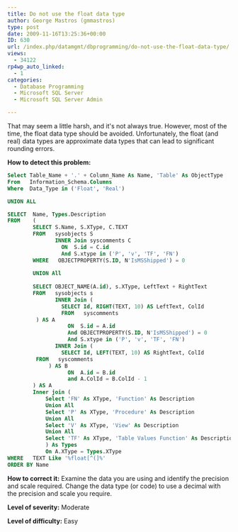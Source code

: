 ```yaml
---
title: Do not use the float data type
author: George Mastros (gmmastros)
type: post
date: 2009-11-16T13:25:36+00:00
ID: 630
url: /index.php/datamgmt/dbprogramming/do-not-use-the-float-data-type/
views:
  - 34122
rp4wp_auto_linked:
  - 1
categories:
  - Database Programming
  - Microsoft SQL Server
  - Microsoft SQL Server Admin

---
```

That may seem a little harsh, and it's not always true. However, most of the time, the float data type should be avoided. Unfortunately, the float (and real) data types are approximate data types that can lead to significant rounding errors.

**How to detect this problem:**

```sql
Select Table_Name + '.' + Column_Name As Name, 'Table' As ObjectType
From   Information_Schema.Columns
Where  Data_Type in ('Float', 'Real')

UNION ALL

SELECT  Name, Types.Description
FROM    (
        SELECT S.Name, S.XType, C.TEXT
        FROM   sysobjects S
               INNER Join syscomments C
                 ON  S.id = C.id
                 And S.xtype in ('P', 'v', 'TF', 'FN')
        WHERE   OBJECTPROPERTY(S.ID, N'IsMSShipped') = 0
 
        UNION All
 
        SELECT OBJECT_NAME(A.id), s.XType, LeftText + RightText
        FROM   sysobjects s
               INNER Join (
                 SELECT Id, RIGHT(TEXT, 10) AS LeftText, ColId
                 FROM   syscomments
         ) AS A
                   ON  S.id = A.id
                   And OBJECTPROPERTY(S.ID, N'IsMSShipped') = 0
                   And S.xtype in ('P', 'v', 'TF', 'FN')
               INNER Join (
                 SELECT Id, LEFT(TEXT, 10) AS RightText, ColId
         FROM   syscomments
             ) AS B
                   ON  A.id = B.id
                   and A.ColId = B.ColId - 1
        ) AS A
		Inner join (
			Select 'FN' As XType, 'Function' As Description
			Union All
			Select 'P' As XType, 'Procedure' As Description
			Union All
			Select 'V' As XType, 'View' As Description
			Union All
			Select 'TF' As XType, 'Table Values Function' As Description
			) As Types
			On A.XType = Types.XType
WHERE   TEXT Like '%float[^(]%'
ORDER BY Name
```
**How to correct it:** Examine the data you are using and identify the precision and scale required. Change the data type (or code) to use a decimal with the precision and scale you require.

**Level of severity:** Moderate

**Level of difficulty:** Easy